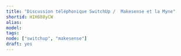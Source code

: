 ```yaml
---
title: "Discussion téléphonique SwitchUp /  Makesense et la Myne"
shortid: H1H688yCW
alias:
model:
tags:
node: ["switchup", "makesense"]
draft: yes
---
```

